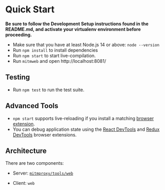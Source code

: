 # Quick Start

**Be sure to follow the Development Setup instructions found in the README.md,
and activate your virtualenv environment before proceeding.**

- Make sure that you have at least Node.js 14 or above: `node --version`
- Run `npm install` to install dependencies
- Run `npm start` to start live-compilation.
- Run `mitmweb` and open http://localhost:8081/

## Testing

- Run `npm test` to run the test suite.


## Advanced Tools

- `npm start` supports live-reloading if you install a matching
  [browser extension](http://livereload.com/extensions/).
- You can debug application state using the
  [React DevTools](https://reactjs.org/blog/2019/08/15/new-react-devtools.html) and
  [Redux DevTools](https://github.com/reduxjs/redux-devtools) browser extensions.

## Architecture

There are two components:

- Server: [`mitmproxy/tools/web`](../mitmproxy/tools/web)

- Client: `web`
